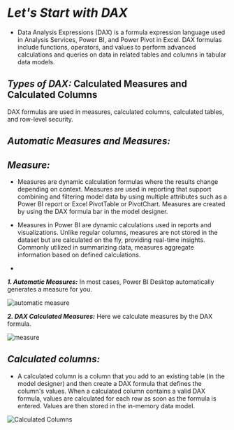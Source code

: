 # **_Let's Start with DAX_**

- Data Analysis Expressions (DAX) is a formula expression language used in Analysis Services, Power BI, and Power Pivot in Excel. DAX formulas include functions, operators, and values to perform advanced calculations and queries on data in related tables and columns in tabular data models.

## **_Types of DAX:_** Calculated Measures and Calculated Columns
DAX formulas are used in measures, calculated columns, calculated tables, and row-level security.

## **_Automatic Measures and Measures:_**

## **_Measure:_**
- Measures are dynamic calculation formulas where the results change depending on context. Measures are used in reporting that support combining and filtering model data by using multiple attributes such as a Power BI report or Excel PivotTable or PivotChart. Measures are created by using the DAX formula bar in the model designer.

- Measures in Power BI are dynamic calculations used in reports and visualizations. Unlike regular columns, measures are not stored in the dataset but are calculated on the fly, providing real-time insights. Commonly utilized in summarizing data, measures aggregate information based on defined calculations.
- 
**_1. Automatic Measures:_** In most cases, Power BI Desktop automatically generates a measure for you.

![automatic measure](https://editor.analyticsvidhya.com/uploads/420502022-09-14%20(6).png)

**_2. DAX Calculated Measures:_** Here we calculate measures by the DAX formula.

![measure](https://cdn.educba.com/academy/wp-content/uploads/2020/01/Measures-in-Power-BI.jpg)

## **_Calculated columns:_**
- A calculated column is a column that you add to an existing table (in the model designer) and then create a DAX formula that defines the column's values. When a calculated column contains a valid DAX formula, values are calculated for each row as soon as the formula is entered. Values are then stored in the in-memory data model.

![Calculated Columns](https://spreadsheeto.com/wp-content/uploads/2019/12/new-calculated-column.png)












